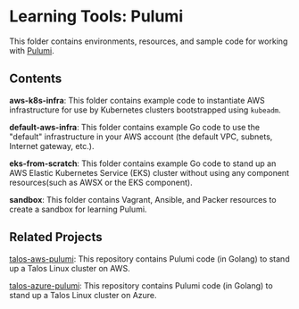 # Learning Tools: Pulumi

This folder contains environments, resources, and sample code for working with [Pulumi](https://www.pulumi.com).

## Contents

**aws-k8s-infra**: This folder contains example code to instantiate AWS infrastructure for use by Kubernetes clusters bootstrapped using `kubeadm`.

**default-aws-infra**: This folder contains example Go code to use the "default" infrastructure in your AWS account (the default VPC, subnets, Internet gateway, etc.).

**eks-from-scratch**: This folder contains example Go code to stand up an AWS Elastic Kubernetes Service (EKS) cluster without using any component resources(such as AWSX or the EKS component).

**sandbox**: This folder contains Vagrant, Ansible, and Packer resources to create a sandbox for learning Pulumi.

## Related Projects

[talos-aws-pulumi](https://github.com/scottslowe/talos-aws-pulumi): This repository contains Pulumi code (in Golang) to stand up a Talos Linux cluster on AWS.

[talos-azure-pulumi](https://github.com/scottslowe/talos-azure-pulumi): This repository contains Pulumi code (in Golang) to stand up a Talos Linux cluster on Azure.

